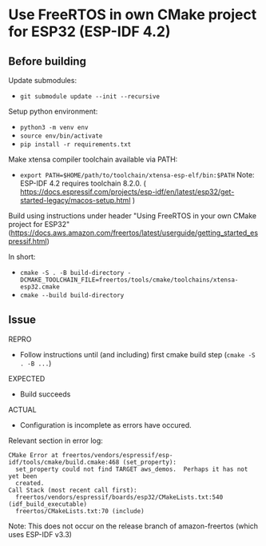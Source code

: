 # Use FreeRTOS in own CMake project for ESP32 (ESP-IDF 4.2)

## Before building

Update submodules: 
- `git submodule update --init --recursive`

Setup python environment: 
- `python3 -m venv env`
- `source env/bin/activate`
- `pip install -r requirements.txt`

Make xtensa compiler toolchain available via PATH:
- `export PATH=$HOME/path/to/toolchain/xtensa-esp-elf/bin:$PATH`
Note: ESP-IDF 4.2 requires toolchain 8.2.0. 
( https://docs.espressif.com/projects/esp-idf/en/latest/esp32/get-started-legacy/macos-setup.html )

Build using instructions under header "Using FreeRTOS in your own CMake project for ESP32" (https://docs.aws.amazon.com/freertos/latest/userguide/getting_started_espressif.html)

In short:
- `cmake -S . -B build-directory -DCMAKE_TOOLCHAIN_FILE=freertos/tools/cmake/toolchains/xtensa-esp32.cmake`
- `cmake --build build-directory`


## Issue 

REPRO
- Follow instructions until (and including) first cmake build step (`cmake -S . -B ...`)

EXPECTED
- Build succeeds

ACTUAL
- Configuration is incomplete as errors have occured.

Relevant section in error log:
```
CMake Error at freertos/vendors/espressif/esp-idf/tools/cmake/build.cmake:468 (set_property):
  set_property could not find TARGET aws_demos.  Perhaps it has not yet been
  created.
Call Stack (most recent call first):
  freertos/vendors/espressif/boards/esp32/CMakeLists.txt:540 (idf_build_executable)
  freertos/CMakeLists.txt:70 (include)
```

Note: This does not occur on the release branch of amazon-freertos (which uses ESP-IDF v3.3)


